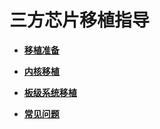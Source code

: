 # 三方芯片移植指导<a name="ZH-CN_TOPIC_0000001157479383"></a>

-   **[移植准备](transplant-chip-prepare.md)**  

-   **[内核移植](transplant-chip-kernel.md)**  

-   **[板级系统移植](transplant-chip-board.md)**  

-   **[常见问题](transplant-chip-faqs.md)**  


